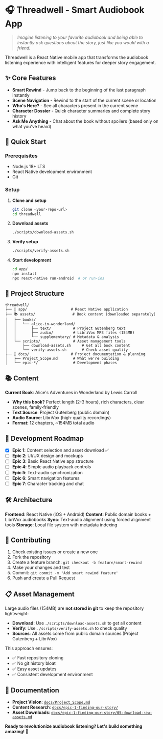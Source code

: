 # 🎧 Threadwell - Smart Audiobook App

> *Imagine listening to your favorite audiobook and being able to instantly ask questions about the story, just like you would with a friend.*

Threadwell is a React Native mobile app that transforms the audiobook listening experience with intelligent features for deeper story engagement.

## ✨ Core Features

- **Smart Rewind** - Jump back to the beginning of the last paragraph instantly
- **Scene Navigation** - Rewind to the start of the current scene or location
- **Who's Here?** - See all characters present in the current scene
- **Character Dossier** - Quick character summaries and complete story history
- **Ask Me Anything** - Chat about the book without spoilers (based only on what you've heard)

## 🚀 Quick Start

### Prerequisites
- Node.js 18+ LTS
- React Native development environment
- Git

### Setup

1. **Clone and setup**
   ```bash
   git clone <your-repo-url>
   cd threadwell
   ```

2. **Download assets**
   ```bash
   ./scripts/download-assets.sh
   ```

3. **Verify setup**
   ```bash
   ./scripts/verify-assets.sh
   ```

4. **Start development**
   ```bash
   cd app/
   npm install
   npx react-native run-android  # or run-ios
   ```

## 📁 Project Structure

```
threadwell/
├── 📱 app/                    # React Native application
├── 📚 assets/                 # Book content (downloaded separately)
│   ├── books/
│   │   └── alice-in-wonderland/
│   │       ├── text/          # Project Gutenberg text
│   │       ├── audio/         # LibriVox MP3 files (154MB)
│   │       └── supplementary/ # Metadata & analysis
│   └── scripts/               # Asset management tools
│       ├── download-assets.sh     # Get all book content
│       └── verify-assets.sh       # Check asset quality
├── 📖 docs/                   # Project documentation & planning
│   ├── Project_Scope.md       # What we're building
│   └── epic-*/                # Development phases
```

## 📚 Content

**Current Book**: Alice's Adventures in Wonderland by Lewis Carroll
- **Why this book?** Perfect length (2-3 hours), rich characters, clear scenes, family-friendly
- **Text Source**: Project Gutenberg (public domain)
- **Audio Source**: LibriVox (high-quality recordings)
- **Format**: 12 chapters, ~154MB total audio

## 🎯 Development Roadmap

- [x] **Epic 1**: Content selection and asset download ✅
- [ ] **Epic 2**: UI/UX design and mockups
- [ ] **Epic 3**: Basic React Native app structure
- [ ] **Epic 4**: Simple audio playback controls
- [ ] **Epic 5**: Text-audio synchronization
- [ ] **Epic 6**: Smart navigation features
- [ ] **Epic 7**: Character tracking and chat

## 🛠 Architecture

**Frontend**: React Native (iOS + Android)
**Content**: Public domain books + LibriVox audiobooks
**Sync**: Text-audio alignment using forced alignment tools
**Storage**: Local file system with metadata indexing

## 🤝 Contributing

1. Check existing issues or create a new one
2. Fork the repository
3. Create a feature branch: `git checkout -b feature/smart-rewind`
4. Make your changes and test
5. Commit: `git commit -m 'Add smart rewind feature'`
6. Push and create a Pull Request

## 📋 Asset Management

Large audio files (154MB) are **not stored in git** to keep the repository lightweight:

- **Download**: Use `./scripts/download-assets.sh` to get all content
- **Verify**: Use `./scripts/verify-assets.sh` to check quality
- **Sources**: All assets come from public domain sources (Project Gutenberg + LibriVox)

This approach ensures:
- ✅ Fast repository cloning
- ✅ No git history bloat
- ✅ Easy asset updates
- ✅ Consistent development environment

## 📖 Documentation

- **Project Vision**: [`docs/Project_Scope.md`](docs/Project_Scope.md)
- **Content Research**: [`docs/epic-1-finding-our-story/`](docs/epic-1-finding-our-story/)
- **Asset Downloads**: [`docs/epic-1-finding-our-story/05-download-raw-assets.md`](docs/epic-1-finding-our-story/05-download-raw-assets.md)

**Ready to revolutionize audiobook listening? Let's build something amazing! 🚀**
